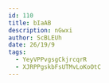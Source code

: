 ```yaml
---
id: 110
title: bIaAB
description: nGwxi
author: ScBLEUh
date: 26/19/9
tags:
  - YeyVPPvgsgCkjrcqrR
  - XJRPPgskbFsUTMvLoKoOtC
---
```

